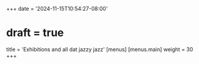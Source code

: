 +++
date = '2024-11-15T10:54:27-08:00'
# draft = true
title = 'Exhibitions and all dat jazzy jazz'
[menus]
  [menus.main]
    weight = 30
+++
